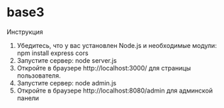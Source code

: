 # base3
Инструкция

1. Убедитесь, что у вас установлен Node.js и необходимые модули: npm install express cors
2. Запустите сервер: node server.js
3. Откройте в браузере http://localhost:3000/ для страницы пользователя.
4. Запустите сервер: node admin.js
5. Откройте в браузере http://localhost:8080/admin для админской панели


